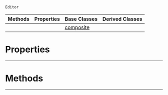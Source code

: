  `Editor`

|Methods|Properties|Base Classes|Derived Classes|
|---|---|---|---|
| | |[composite](composite.md)| |


 #  Properties


---  
 #  Methods


---  
 

 